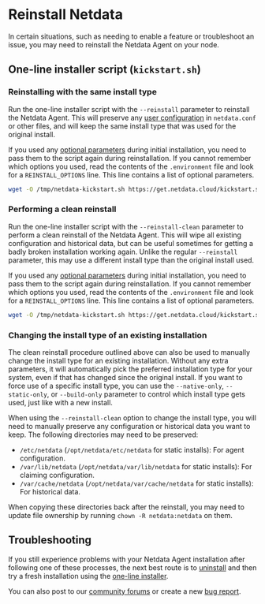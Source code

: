 # Reinstall Netdata

In certain situations, such as needing to enable a feature or troubleshoot an issue, you may need to reinstall the
Netdata Agent on your node.

## One-line installer script (`kickstart.sh`)

### Reinstalling with the same install type

Run the one-line installer script with the `--reinstall` parameter to reinstall the Netdata Agent. This will preserve
any [user configuration](/docs/netdata-agent/configuration/README.md) in `netdata.conf` or other files, and will keep the same install
type that was used for the original install.

If you used any [optional
parameters](/packaging/installer/methods/kickstart.md#optional-parameters-to-alter-your-installation) during initial
installation, you need to pass them to the script again during reinstallation. If you cannot remember which options you
used, read the contents of the `.environment` file and look for a `REINSTALL_OPTIONS` line. This line contains a list of
optional parameters.

```bash
wget -O /tmp/netdata-kickstart.sh https://get.netdata.cloud/kickstart.sh && sh /tmp/netdata-kickstart.sh --reinstall
```

### Performing a clean reinstall

Run the one-line installer script with the `--reinstall-clean` parameter to perform a clean reinstall of the
Netdata Agent. This will wipe all existing configuration and historical data, but can be useful sometimes for
getting a badly broken installation working again. Unlike the regular `--reinstall` parameter, this may use a
different install type than the original install used.

If you used any [optional
parameters](/packaging/installer/methods/kickstart.md#optional-parameters-to-alter-your-installation) during initial
installation, you need to pass them to the script again during reinstallation. If you cannot remember which options you
used, read the contents of the `.environment` file and look for a `REINSTALL_OPTIONS` line. This line contains a list of
optional parameters.

```bash
wget -O /tmp/netdata-kickstart.sh https://get.netdata.cloud/kickstart.sh && sh /tmp/netdata-kickstart.sh --reinstall-clean
```

### Changing the install type of an existing installation

The clean reinstall procedure outlined above can also be used to manually change the install type for an existing
installation. Without any extra parameters, it will automatically pick the preferred installation type for your
system, even if that has changed since the original install. If you want to force use of a specific install type,
you can use the `--native-only`, `--static-only`, or `--build-only` parameter to control which install type gets
used, just like with a new install.

When using the `--reinstall-clean` option to change the install type, you will need to manually preserve any
configuration or historical data you want to keep. The following directories may need to be preserved:

- `/etc/netdata` (`/opt/netdata/etc/netdata` for static installs): For agent configuration.
- `/var/lib/netdata` (`/opt/netdata/var/lib/netdata` for static installs): For claiming configuration.
- `/var/cache/netdata` (`/opt/netdata/var/cache/netdata` for static installs): For historical data.

When copying these directories back after the reinstall, you may need to update file ownership by running `chown
-R netdata:netdata` on them.

## Troubleshooting

If you still experience problems with your Netdata Agent installation after following one of these processes, the next
best route is to [uninstall](/packaging/installer/UNINSTALL.md) and then try a fresh installation using the [one-line
installer](/packaging/installer/methods/kickstart.md).

You can also post to our [community forums](https://community.netdata.cloud) or create a new [bug report](https://github.com/netdata/netdata/issues/new?assignees=&labels=bug%2Cneeds+triage&template=BUG_REPORT.yml).
